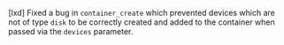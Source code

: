[lxd] Fixed a bug in `container_create` which prevented devices which are not of type `disk` to be correctly created and added to the container when passed via the `devices` parameter.
